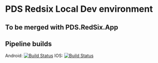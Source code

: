 # PDS Redsix Local Dev environment
## To be merged with PDS.RedSix.App
## Pipeline builds 
Android: [![Build Status](https://dev.azure.com/pdsglobal/PDS/_apis/build/status/Android/Android.Phone%20(PRD)?branchName=PRD)](https://dev.azure.com/pdsglobal/PDS/_build/latest?definitionId=66&branchName=PRD)
IOS: [![Build Status](https://dev.azure.com/pdsglobal/PDS/_apis/build/status/iOS/iOS.iPad%20(PRD)?branchName=PRD)](https://dev.azure.com/pdsglobal/PDS/_build/latest?definitionId=78&branchName=PRD)
